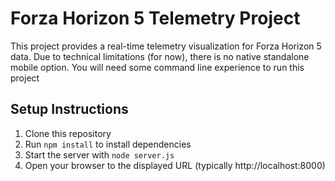 # Forza Horizon 5 Telemetry Project

This project provides a real-time telemetry visualization for Forza Horizon 5 data.
Due to technical limitations (for now), there is no native standalone mobile option. You will need some command line experience to run this project

## Setup Instructions

1. Clone this repository
2. Run `npm install` to install dependencies
3. Start the server with `node server.js`
4. Open your browser to the displayed URL (typically http://localhost:8000)
